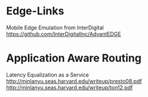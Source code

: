 # Edge-Links


Mobile Edge Emulation from InterDigital
https://github.com/InterDigitalInc/AdvantEDGE


# Application Aware Routing 
Latency Equalization as a Service http://minlanyu.seas.harvard.edu/writeup/presto08.pdf http://minlanyu.seas.harvard.edu/writeup/ton12.pdf
